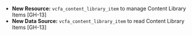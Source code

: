 * **New Resource:** `vcfa_content_library_item` to manage Content Library Items [GH-13]
* **New Data Source:** `vcfa_content_library_item` to read Content Library Items [GH-13]
